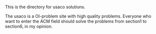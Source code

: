 This is the directory for usaco solutions.

The usaco is a OI-problem site with high quality problems.
Everyone who want to enter the ACM field should solve the problems from section1 to section6, in my opinion.
